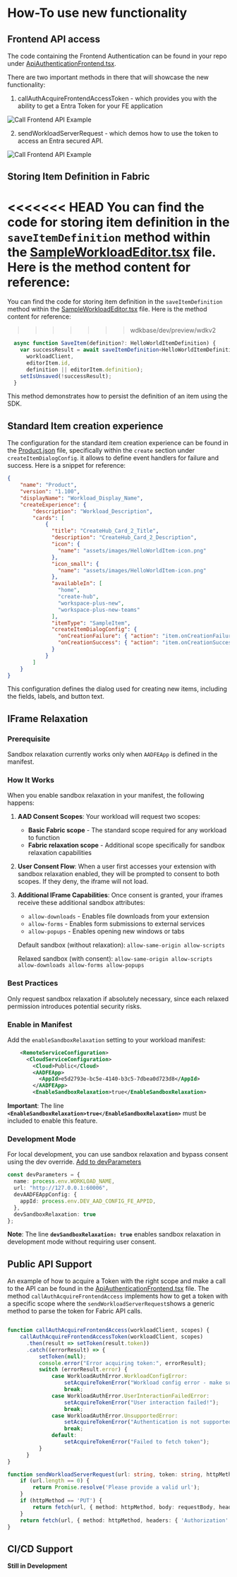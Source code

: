 
# How-To use new functionality

## Frontend API access

The code containing the Frontend Authentication can be found in your repo under [ApiAuthenticationFrontend.tsx](./../Workload/app/components/ClientSDKPlayground/ApiAuthenticationFrontend.tsx).

There are two important methods in there that will showcase the new functionality: 
1)	 callAuthAcquireFrontendAccessToken  - which provides you with the ability to get a Entra Token for your FE application
 
  ![Call Frontend API Example](./media/Demo-FrontendAPI-1.jpg)

2)	sendWorkloadServerRequest  - which demos how to use the token to access an Entra secured API.
 
![Call Frontend API Example](./media/Demo-FrontendAPI-2.jpg)

## Storing Item Definition in Fabric

<<<<<<< HEAD
You can find the code for storing item definition in the `saveItemDefinition` method within the [SampleWorkloadEditor.tsx](./../Workload/app/tems/HelloWorldItem/HelloWorldItemEditor.tsx) file. Here is the method content for reference:
=======
You can find the code for storing item definition in the `saveItemDefinition` method within the [SampleWorkloadEditor.tsx](./../Workload/app/items/HelloWorldItem/HelloWorldItemEditor.tsx) file. Here is the method content for reference:
>>>>>>> wdkbase/dev/preview/wdkv2

```typescript
  async function SaveItem(definition?: HelloWorldItemDefinition) {
    var successResult = await saveItemDefinition<HelloWorldItemDefinition>(
      workloadClient,
      editorItem.id,
      definition || editorItem.definition);
    setIsUnsaved(!successResult);
  }
```

This method demonstrates how to persist the definition of an item using the SDK.

## Standard Item creation experience


The configuration for the standard item creation experience can be found in the [Product.json](../config/Manifest/Product.json) file, specifically within the `create` section under `createItemDialogConfig`. it allows to define event handlers for failure and success. Here is a snippet for reference:

```json
{
    "name": "Product",
    "version": "1.100",
    "displayName": "Workload_Display_Name",
    "createExperience": {
        "description": "Workload_Description",
        "cards": [
            {
              "title": "CreateHub_Card_2_Title",
              "description": "CreateHub_Card_2_Description",
              "icon": {
                "name": "assets/images/HelloWorldItem-icon.png"
              },
              "icon_small": {
                "name": "assets/images/HelloWorldItem-icon.png"
              },
              "availableIn": [
                "home",
                "create-hub",
                "workspace-plus-new",
                "workspace-plus-new-teams"
              ],
              "itemType": "SampleItem",
              "createItemDialogConfig": {
                "onCreationFailure": { "action": "item.onCreationFailure" },
                "onCreationSuccess": { "action": "item.onCreationSuccess" }
              }
            }
        ]
    }    
}
```

This configuration defines the dialog used for creating new items, including the fields, labels, and button text.


## IFrame Relaxation

### Prerequisite
Sandbox relaxation currently works only when `AADFEApp` is defined in the manifest.

### How It Works

When you enable sandbox relaxation in your manifest, the following happens:

1. **AAD Consent Scopes**: Your workload will request two scopes:
   - **Basic Fabric scope** - The standard scope required for any workload to function
   - **Fabric relaxation scope** - Additional scope specifically for sandbox relaxation capabilities

2. **User Consent Flow**: When a user first accesses your extension with sandbox relaxation enabled, they will be prompted to consent to both scopes. If they deny, the iframe will not load.

3. **Additional IFrame Capabilities**: Once consent is granted, your iframes receive these additional sandbox attributes:
   - `allow-downloads` - Enables file downloads from your extension
   - `allow-forms` - Enables form submissions to external services
   - `allow-popups` - Enables opening new windows or tabs

   Default sandbox (without relaxation): `allow-same-origin allow-scripts`
   
   Relaxed sandbox (with consent): `allow-same-origin allow-scripts allow-downloads allow-forms allow-popups`

### Best Practices
Only request sandbox relaxation if absolutely necessary, since each relaxed permission introduces potential security risks.

### Enable in Manifest
Add the `enableSandboxRelaxation` setting to your workload manifest:

```xml
    <RemoteServiceConfiguration>
      <CloudServiceConfiguration>
        <Cloud>Public</Cloud>
        <AADFEApp>
          <AppId>e5d2793e-bc5e-4140-b3c5-7dbea0d723d8</AppId>
        </AADFEApp>
        <EnableSandboxRelaxation>true</EnableSandboxRelaxation>  
```
**Important**: The line **`<EnableSandboxRelaxation>true</EnableSandboxRelaxation>`** must be included to enable this feature.
### Development Mode
For local development, you can use sandbox relaxation and bypass consent using the dev override. [Add to devParameters](../Workload/devServer/webpack.config.js)


```typescript
const devParameters = {
  name: process.env.WORKLOAD_NAME,
  url: "http://127.0.0.1:60006",
  devAADFEAppConfig: {
    appId: process.env.DEV_AAD_CONFIG_FE_APPID,
  },
  devSandboxRelaxation: true
};
```
**Note**: The line **`devSandboxRelaxation: true`** enables sandbox relaxation in development mode without requiring user consent.
## Public API Support

An example of how to acquire a Token with the right scope and make a call to the API can be found in the [ApiAuthenticationFrontend.tsx](../Workload/app/components/ClientSDKPlayground/ApiAuthenticationFrontend.tsx) file. The method `callAuthAcquireFrontendAccess` implements how to get a token with a specific scope where the `sendWorkloadServerRequest`shows a generic method to parse the token for Fabric API calls.

```typescript

function callAuthAcquireFrontendAccess(workloadClient, scopes) {
    callAuthAcquireFrontendAccessToken(workloadClient, scopes)
      .then(result => setToken(result.token))
      .catch((errorResult) => {
          setToken(null);
          console.error("Error acquiring token:", errorResult);
          switch (errorResult.error) {
              case WorkloadAuthError.WorkloadConfigError:
                  setAcquireTokenError("Workload config error - make sure that you have added the right configuration for your AAD app!");
                  break;
              case WorkloadAuthError.UserInteractionFailedError:
                  setAcquireTokenError("User interaction failed!");
                  break;
              case WorkloadAuthError.UnsupportedError:
                  setAcquireTokenError("Authentication is not supported in this environment!");
                  break;
              default:
                  setAcquireTokenError("Failed to fetch token");
          }
      }
}

function sendWorkloadServerRequest(url: string, token: string, httpMethod: string, requestBody?: string): Promise<string> {
    if (url.length == 0) {
        return Promise.resolve('Please provide a valid url');
    }
    if (httpMethod == 'PUT') {
        return fetch(url, { method: httpMethod, body: requestBody, headers: { 'Content-Type': 'application/json', 'Authorization': 'Bearer ' + token } }).then(response => response.text());
    }
    return fetch(url, { method: httpMethod, headers: { 'Authorization': 'Bearer ' + token } }).then(response => response.text());
}
```

## CI/CD Support

**Still in Development**
